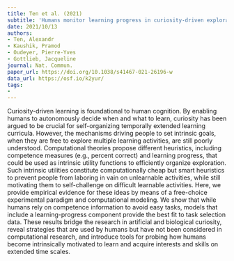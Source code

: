 ```yaml
---
title: Ten et al. (2021)
subtitle: 'Humans monitor learning progress in curiosity-driven exploration'
date: 2021/10/13
authors:
- Ten, Alexandr
- Kaushik, Pramod
- Oudeyer, Pierre-Yves
- Gottlieb, Jacqueline
journal: Nat. Commun.
paper_url: https://doi.org/10.1038/s41467-021-26196-w
data_url: https://osf.io/k2yur/
tags:
- 
---
```


Curiosity-driven learning is foundational to human cognition. By enabling humans to autonomously decide when and what to learn, curiosity has been argued to be crucial for self-organizing temporally extended learning curricula. However, the mechanisms driving people to set intrinsic goals, when they are free to explore multiple learning activities, are still poorly understood. Computational theories propose different heuristics, including competence measures (e.g., percent correct) and learning progress, that could be used as intrinsic utility functions to efficiently organize exploration. Such intrinsic utilities constitute computationally cheap but smart heuristics to prevent people from laboring in vain on unlearnable activities, while still motivating them to self-challenge on difficult learnable activities. Here, we provide empirical evidence for these ideas by means of a free-choice experimental paradigm and computational modeling. We show that while humans rely on competence information to avoid easy tasks, models that include a learning-progress component provide the best fit to task selection data. These results bridge the research in artificial and biological curiosity, reveal strategies that are used by humans but have not been considered in computational research, and introduce tools for probing how humans become intrinsically motivated to learn and acquire interests and skills on extended time scales.
